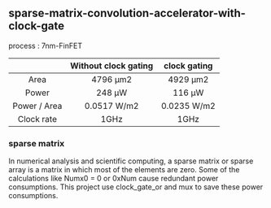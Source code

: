 ## sparse-matrix-convolution-accelerator-with-clock-gate
process : 7nm-FinFET

||Without clock gating|clock gating|
|:--:|:--:|:--:|
Area|4796 μm2 |4929 μm2|
Power| 248 μW|116 μW|
Power / Area |0.0517 W/m2|0.0235 W/m2|
Clock rate | 1GHz | 1GHz|

### sparse matrix
In numerical analysis and scientific computing, a sparse matrix or sparse array is a matrix in which most of the elements are zero.
Some of the calculations like Numx0 = 0 or 0xNum cause redundant power consumptions.
This project use clock_gate_or and mux to save these power consumptions.

